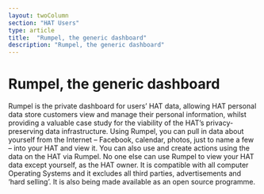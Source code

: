 ```yaml
---
layout: twoColumn
section: "HAT Users"
type: article
title:  "Rumpel, the generic dashboard"
description: "Rumpel, the generic dashboard"
---
```


# Rumpel, the generic dashboard
Rumpel is the private dashboard for users’ HAT data, allowing HAT personal data store customers view and manage their personal information, whilst providing a valuable case study for the viability of the HAT’s privacy-preserving data infrastructure. Using Rumpel, you can pull in data about yourself from the Internet – Facebook, calendar, photos, just to name a few – into your HAT and view it. You can also use and create actions using the data on the HAT via Rumpel. No one else can use Rumpel to view your HAT data except yourself, as the HAT owner. It is compatible with all computer Operating Systems and it excludes all third parties, advertisements and ‘hard selling’. It is also being made available as an open source programme.
